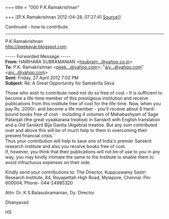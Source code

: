 +++
title = "000 P.K.Ramakrishnan"

+++
[[P.K.Ramakrishnan	2012-04-28, 07:27:41 [Source](https://groups.google.com/g/samskrita/c/ch7h6IAylZY)]]



Continued - how to contribute.



-----------------------------------  
P.K.Ramakrishnan  
<http://peekayar.blogspot.com>  

----- Forwarded Message -----  
**From:** HARIHARA SUBRAMANIAN \<[hsubram...@yahoo.co.in]()\>  
**To:** P.K. Ramakrishnan \<[peek...@yahoo.com]()\>; "[aiy...@yahoo.com]()" \<[aiy...@yahoo.com]()\>  
**Sent:** Friday, 27 April 2012 7:02 PM  
**Subject:** Re: A Great Opportunity for Samskrita Seva  

  

  

Those who wish to contribute need not do so free of cost – It is sufficient to become a life-time member of this prestigious institution and receive publications from this institute free of cost for the life-time. Now, when you pay Rs. 2000/- and become a life member - you'll receive about 8 Hard-bound books free of cost - including 4 volumes of Mahabashyam of Sage Patanjali (the great vyaakarana treatise) in Sanskrit with English translation and a Old Sanskrit Bija Ganita (Algebra) treatise. But any sum contributed over and above this will be of much help to them in overcoming their present financial crisis.``  
Thus your contribution will help to save one of India's premier Sanskrit research institute and also you receive books free of cost.  
If, however, you think that their publications will not be of use to you in any way, you may kindly intimate the same to the Institute to enable them to avoid infructuous expenses on their side.  
  
Kindly send your contributions to: The Director, Kuppuswamy Sastri Research Institute, 84, Royapettah High Road, Mylapore, Chennai. Pin: 600004, Phone- 044-24985320

 Attn: Dr. K.S.Balasubramanian, Dy. Director



Dhanyavad

HS





  
  

